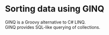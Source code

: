 # Sorting data using GINQ

GINQ is a Groovy alternative to C# LINQ.  
GINQ provides SQL-like querying of collections.  
